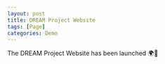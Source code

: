 ```yaml
---
layout: post
title: DREAM Project Website
tags: [Page]
categories: Demo
---
```


The DREAM Project Website has been launched 🌍🚀
